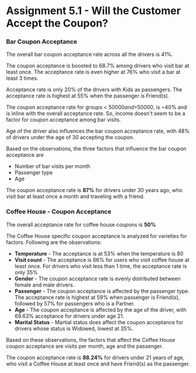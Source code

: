 # Assignment 5.1 - Will the Customer Accept the Coupon?

### Bar Coupon Acceptance

The overall bar coupon acceptance rate across all the drivers is 41%.

The coupon acceptance is boosted to 68.7% among drivers who visit bar at least once. The acceptance rate is even higher at 76% who visit a bar at least 3 times.

Acceptance rate is only 20% of the drivers with Kids as passengers. The acceptance rate is highest at 55% when the passenger is Friend(s).

The coupon acceptance rate for groups < $50000 and >$50000, is ~40% and is inline with the overall acceptance rate. So, income doesn't seem to be a factor for coupon acceptance among bar visits.

Age of the driver also influences the bar coupon acceptance rate, with 48% of drivers under the age of 30 accepting the coupon.

Based on the observations, the three factors that influence the bar coupon acceptance are

- Number of bar visits per month
- Passenger type
- Age

The coupon acceptance rate is **87%** for drivers under 30 years ago, who visit bar at least once a month and traveling with a friend.

### Coffee House - Coupon Acceptance

The overall acceptance rate for coffee house coupons is **50%**

The Coffee House specific coupon acceptance is analyzed for varieties for factors. Following are the observations:

- **Temperature** - The acceptance is at 53% when the temperature is 80
- **Visit count** - The acceptance is 66% for users who visit coffee house at least once. For drivers who visit less than 1 time, the acceptance rate is only 35%
- **Gender** - The coupon acceptance rate is evenly distributed between female and male drivers.
- **Passenger** - The coupon acceptance is affected by the passenger type. The acceptance rate is highest at 59% when passenger is Friend(s), followed by 57% for passengers who is a Partner.
- **Age** - The coupon acceptance is affected by the age of the driver, with 69.63% acceptance for drivers under age 21.
- **Marital Status** - Martial status does affect the coupon acceptance for drivers whose status is Widowed, lowest at 35%.

Based on these observations, the factors that affect the Coffee House coupon acceptance are visits per month, age and the passenger.

The coupon acceptance rate is **88.24%** for drivers under 21 years of age, who visit a Coffee House at least once and have Friend(s) as the passenger.
